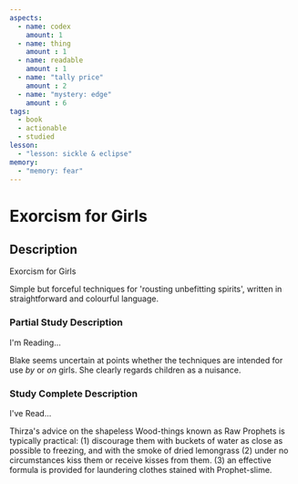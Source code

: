 ```yaml
---
aspects: 
  - name: codex
    amount: 1
  - name: thing
    amount : 1
  - name: readable
    amount : 1
  - name: "tally price"
    amount : 2
  - name: "mystery: edge"
    amount : 6
tags:
  - book
  - actionable
  - studied
lesson:
  - "lesson: sickle & eclipse"
memory:
  - "memory: fear"
---
```


# Exorcism for Girls

## Description
Exorcism for Girls

Simple but forceful techniques for 'rousting unbefitting spirits', written in straightforward and colourful language.
### Partial Study Description
I'm Reading...

Blake seems uncertain at points whether the techniques are intended for use <i>by</i> or <i>on</i> girls. She clearly regards children as a nuisance.
### Study Complete Description
I've Read...

Thirza's advice on the shapeless Wood-things known as Raw Prophets is typically practical: (1) discourage them with buckets of water as close as possible to freezing, and with the smoke of dried lemongrass (2) under no circumstances kiss them or receive kisses from them. (3) an effective formula is provided for laundering clothes stained with Prophet-slime.